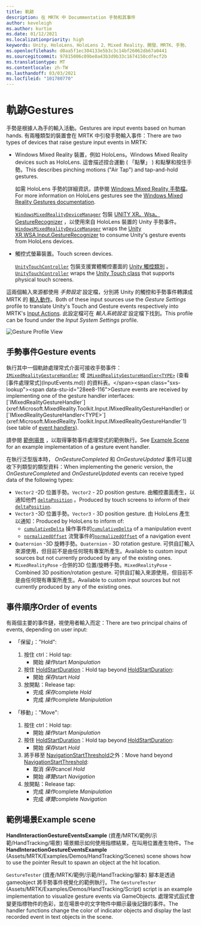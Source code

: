 ```yaml
---
title: 軌跡
description: 在 MRTK 中 Docummentation 手勢和其事件
author: keveleigh
ms.author: kurtie
ms.date: 01/12/2021
ms.localizationpriority: high
keywords: Unity、HoloLens、HoloLens 2、Mixed Reality、開發、MRTK、手勢、
ms.openlocfilehash: d0aa5f1ec304133e5b3c3c14bf26062db67a0441
ms.sourcegitcommit: 97815006c09be0a43b3d9b33c1674150cdfecf2b
ms.translationtype: MT
ms.contentlocale: zh-TW
ms.lasthandoff: 03/03/2021
ms.locfileid: "101780770"
---
```

# <a name="gestures"></a><span data-ttu-id="28ee8-104">軌跡</span><span class="sxs-lookup"><span data-stu-id="28ee8-104">Gestures</span></span>

<span data-ttu-id="28ee8-105">手勢是根據人為手的輸入活動。</span><span class="sxs-lookup"><span data-stu-id="28ee8-105">Gestures are input events based on human hands.</span></span> <span data-ttu-id="28ee8-106">有兩種類型的裝置會在 MRTK 中引發手勢輸入事件：</span><span class="sxs-lookup"><span data-stu-id="28ee8-106">There are two types of devices that raise gesture input events in MRTK:</span></span>

- <span data-ttu-id="28ee8-107">Windows Mixed Reality 裝置，例如 HoloLens。</span><span class="sxs-lookup"><span data-stu-id="28ee8-107">Windows Mixed Reality devices such as HoloLens.</span></span> <span data-ttu-id="28ee8-108">這會描述捏合運動 ( 「點擊」 ) 和點擊和按住手勢。</span><span class="sxs-lookup"><span data-stu-id="28ee8-108">This describes pinching motions ("Air Tap") and tap-and-hold gestures.</span></span>

  <span data-ttu-id="28ee8-109">如需 HoloLens 手勢的詳細資訊，請參閱 [Windows Mixed Reality 手勢檔](https://docs.microsoft.com/windows/mixed-reality/gestures)。</span><span class="sxs-lookup"><span data-stu-id="28ee8-109">For more information on HoloLens gestures see the [Windows Mixed Reality Gestures documentation](https://docs.microsoft.com/windows/mixed-reality/gestures).</span></span>

  <span data-ttu-id="28ee8-110">[`WindowsMixedRealityDeviceManager`](xref:Microsoft.MixedReality.Toolkit.WindowsMixedReality.Input.WindowsMixedRealityDeviceManager) 包裝 [UNITY XR。Wsa。GestureRecognizer](https://docs.unity3d.com/ScriptReference/XR.WSA.Input.GestureRecognizer.html) ，以使用來自 HoloLens 裝置的 Unity 手勢事件。</span><span class="sxs-lookup"><span data-stu-id="28ee8-110">[`WindowsMixedRealityDeviceManager`](xref:Microsoft.MixedReality.Toolkit.WindowsMixedReality.Input.WindowsMixedRealityDeviceManager) wraps the [Unity XR.WSA.Input.GestureRecognizer](https://docs.unity3d.com/ScriptReference/XR.WSA.Input.GestureRecognizer.html) to consume Unity's gesture events from HoloLens devices.</span></span>

- <span data-ttu-id="28ee8-111">觸控式螢幕裝置。</span><span class="sxs-lookup"><span data-stu-id="28ee8-111">Touch screen devices.</span></span>

  <span data-ttu-id="28ee8-112">[`UnityTouchController`](xref:Microsoft.MixedReality.Toolkit.Input.UnityInput) 包裝支援實體觸控畫面的 [Unity 觸控類別](https://docs.unity3d.com/ScriptReference/Touch.html) 。</span><span class="sxs-lookup"><span data-stu-id="28ee8-112">[`UnityTouchController`](xref:Microsoft.MixedReality.Toolkit.Input.UnityInput) wraps the [Unity Touch class](https://docs.unity3d.com/ScriptReference/Touch.html) that supports physical touch screens.</span></span>

<span data-ttu-id="28ee8-113">這兩個輸入來源都使用 _手勢設定_ 設定檔，分別將 Unity 的觸控和手勢事件轉譯成 MRTK 的 [輸入動作](InputActions.md)。</span><span class="sxs-lookup"><span data-stu-id="28ee8-113">Both of these input sources use the _Gesture Settings_ profile to translate Unity's Touch and Gesture events respectively into MRTK's [Input Actions](InputActions.md).</span></span> <span data-ttu-id="28ee8-114">此設定檔可在 _輸入系統設定_ 設定檔下找到。</span><span class="sxs-lookup"><span data-stu-id="28ee8-114">This profile can be found under the _Input System Settings_ profile.</span></span>

<img src="../Images/Input/GestureProfile.png" style="max-width:100%;" alt="Gesture Profile View">

## <a name="gesture-events"></a><span data-ttu-id="28ee8-115">手勢事件</span><span class="sxs-lookup"><span data-stu-id="28ee8-115">Gesture events</span></span>

<span data-ttu-id="28ee8-116">執行其中一個軌跡處理常式介面可接收手勢事件： [`IMixedRealityGestureHandler`](xref:Microsoft.MixedReality.Toolkit.Input.IMixedRealityGestureHandler) 或 [`IMixedRealityGestureHandler<TYPE>`](xref:Microsoft.MixedReality.Toolkit.Input.IMixedRealityGestureHandler`1) (查看 [事件處理常式](InputEvents.md)) 的資料表。</span><span class="sxs-lookup"><span data-stu-id="28ee8-116">Gesture events are received by implementing one of the gesture handler interfaces: [`IMixedRealityGestureHandler`](xref:Microsoft.MixedReality.Toolkit.Input.IMixedRealityGestureHandler) or [`IMixedRealityGestureHandler<TYPE>`](xref:Microsoft.MixedReality.Toolkit.Input.IMixedRealityGestureHandler`1) (see table of [event handlers](InputEvents.md)).</span></span>

<span data-ttu-id="28ee8-117">請參閱 [範例場景](#example-scene) ，以取得筆勢事件處理常式的範例執行。</span><span class="sxs-lookup"><span data-stu-id="28ee8-117">See [Example Scene](#example-scene) for an example implementation of a gesture event handler.</span></span>

<span data-ttu-id="28ee8-118">在執行泛型版本時， *OnGestureCompleted* 和 *OnGestureUpdated* 事件可以接收下列類型的類型資料：</span><span class="sxs-lookup"><span data-stu-id="28ee8-118">When implementing the generic version, the *OnGestureCompleted* and *OnGestureUpdated* events can receive typed data of the following types:</span></span>

- <span data-ttu-id="28ee8-119">`Vector2` -2D 位置手勢。</span><span class="sxs-lookup"><span data-stu-id="28ee8-119">`Vector2` - 2D position gesture.</span></span> <span data-ttu-id="28ee8-120">由觸控畫面產生，以通知他們 [`deltaPosition`](https://docs.unity3d.com/ScriptReference/Touch-deltaPosition.html) 。</span><span class="sxs-lookup"><span data-stu-id="28ee8-120">Produced by touch screens to inform of their [`deltaPosition`](https://docs.unity3d.com/ScriptReference/Touch-deltaPosition.html).</span></span>
- <span data-ttu-id="28ee8-121">`Vector3` -3D 位置手勢。</span><span class="sxs-lookup"><span data-stu-id="28ee8-121">`Vector3` - 3D position gesture.</span></span> <span data-ttu-id="28ee8-122">由 HoloLens 產生以通知：</span><span class="sxs-lookup"><span data-stu-id="28ee8-122">Produced by HoloLens to inform of:</span></span>
  - <span data-ttu-id="28ee8-123">[`cumulativeDelta`](https://docs.unity3d.com/ScriptReference/XR.WSA.Input.ManipulationUpdatedEventArgs-cumulativeDelta.html) 操作事件的</span><span class="sxs-lookup"><span data-stu-id="28ee8-123">[`cumulativeDelta`](https://docs.unity3d.com/ScriptReference/XR.WSA.Input.ManipulationUpdatedEventArgs-cumulativeDelta.html) of a manipulation event</span></span>
  - <span data-ttu-id="28ee8-124">[`normalizedOffset`](https://docs.unity3d.com/ScriptReference/XR.WSA.Input.NavigationUpdatedEventArgs-normalizedOffset.html) 流覽事件的</span><span class="sxs-lookup"><span data-stu-id="28ee8-124">[`normalizedOffset`](https://docs.unity3d.com/ScriptReference/XR.WSA.Input.NavigationUpdatedEventArgs-normalizedOffset.html) of a navigation event</span></span>
- <span data-ttu-id="28ee8-125">`Quaternion` -3D 旋轉手勢。</span><span class="sxs-lookup"><span data-stu-id="28ee8-125">`Quaternion` - 3D rotation gesture.</span></span> <span data-ttu-id="28ee8-126">可供自訂輸入來源使用，但目前不是由任何現有專案所產生。</span><span class="sxs-lookup"><span data-stu-id="28ee8-126">Available to custom input sources but not currently produced by any of the existing ones.</span></span>
- <span data-ttu-id="28ee8-127">`MixedRealityPose` -合併的3D 位置/旋轉手勢。</span><span class="sxs-lookup"><span data-stu-id="28ee8-127">`MixedRealityPose` - Combined 3D position/rotation gesture.</span></span> <span data-ttu-id="28ee8-128">可供自訂輸入來源使用，但目前不是由任何現有專案所產生。</span><span class="sxs-lookup"><span data-stu-id="28ee8-128">Available to custom input sources but not currently produced by any of the existing ones.</span></span>

## <a name="order-of-events"></a><span data-ttu-id="28ee8-129">事件順序</span><span class="sxs-lookup"><span data-stu-id="28ee8-129">Order of events</span></span>

<span data-ttu-id="28ee8-130">有兩個主要的事件鏈，視使用者輸入而定：</span><span class="sxs-lookup"><span data-stu-id="28ee8-130">There are two principal chains of events, depending on user input:</span></span>

- <span data-ttu-id="28ee8-131">「保留」：</span><span class="sxs-lookup"><span data-stu-id="28ee8-131">"Hold":</span></span>
    1. <span data-ttu-id="28ee8-132">按住 ctrl：</span><span class="sxs-lookup"><span data-stu-id="28ee8-132">Hold tap:</span></span>
        - <span data-ttu-id="28ee8-133">開始 _操作_</span><span class="sxs-lookup"><span data-stu-id="28ee8-133">start _Manipulation_</span></span>
    1. <span data-ttu-id="28ee8-134">按住 [HoldStartDuration](xref:Microsoft.MixedReality.Toolkit.Input.MixedRealityInputSimulationProfile.HoldStartDuration)：</span><span class="sxs-lookup"><span data-stu-id="28ee8-134">Hold tap beyond [HoldStartDuration](xref:Microsoft.MixedReality.Toolkit.Input.MixedRealityInputSimulationProfile.HoldStartDuration):</span></span>
        - <span data-ttu-id="28ee8-135">開始 _保存_</span><span class="sxs-lookup"><span data-stu-id="28ee8-135">start _Hold_</span></span>
    1. <span data-ttu-id="28ee8-136">放開點：</span><span class="sxs-lookup"><span data-stu-id="28ee8-136">Release tap:</span></span>
        - <span data-ttu-id="28ee8-137">完成 _保存_</span><span class="sxs-lookup"><span data-stu-id="28ee8-137">complete _Hold_</span></span>
        - <span data-ttu-id="28ee8-138">完成 _操作_</span><span class="sxs-lookup"><span data-stu-id="28ee8-138">complete _Manipulation_</span></span>

- <span data-ttu-id="28ee8-139">「移動」：</span><span class="sxs-lookup"><span data-stu-id="28ee8-139">"Move":</span></span>
    1. <span data-ttu-id="28ee8-140">按住 ctrl：</span><span class="sxs-lookup"><span data-stu-id="28ee8-140">Hold tap:</span></span>
        - <span data-ttu-id="28ee8-141">開始 _操作_</span><span class="sxs-lookup"><span data-stu-id="28ee8-141">start _Manipulation_</span></span>
    1. <span data-ttu-id="28ee8-142">按住 [HoldStartDuration](xref:Microsoft.MixedReality.Toolkit.Input.MixedRealityInputSimulationProfile.HoldStartDuration)：</span><span class="sxs-lookup"><span data-stu-id="28ee8-142">Hold tap beyond [HoldStartDuration](xref:Microsoft.MixedReality.Toolkit.Input.MixedRealityInputSimulationProfile.HoldStartDuration):</span></span>
        - <span data-ttu-id="28ee8-143">開始 _保存_</span><span class="sxs-lookup"><span data-stu-id="28ee8-143">start _Hold_</span></span>
    1. <span data-ttu-id="28ee8-144">將手移至 [NavigationStartThreshold](xref:Microsoft.MixedReality.Toolkit.Input.MixedRealityInputSimulationProfile.NavigationStartThreshold)之外：</span><span class="sxs-lookup"><span data-stu-id="28ee8-144">Move hand beyond [NavigationStartThreshold](xref:Microsoft.MixedReality.Toolkit.Input.MixedRealityInputSimulationProfile.NavigationStartThreshold):</span></span>
        - <span data-ttu-id="28ee8-145">取消 _保存_</span><span class="sxs-lookup"><span data-stu-id="28ee8-145">cancel _Hold_</span></span>
        - <span data-ttu-id="28ee8-146">開始 _導覽_</span><span class="sxs-lookup"><span data-stu-id="28ee8-146">start _Navigation_</span></span>
    1. <span data-ttu-id="28ee8-147">放開點：</span><span class="sxs-lookup"><span data-stu-id="28ee8-147">Release tap:</span></span>
        - <span data-ttu-id="28ee8-148">完成 _操作_</span><span class="sxs-lookup"><span data-stu-id="28ee8-148">complete _Manipulation_</span></span>
        - <span data-ttu-id="28ee8-149">完成 _導覽_</span><span class="sxs-lookup"><span data-stu-id="28ee8-149">complete _Navigation_</span></span>

## <a name="example-scene"></a><span data-ttu-id="28ee8-150">範例場景</span><span class="sxs-lookup"><span data-stu-id="28ee8-150">Example scene</span></span>

<span data-ttu-id="28ee8-151">**HandInteractionGestureEventsExample** (資產/MRTK/範例/示範/HandTracking/場景) 場景顯示如何使用指標結果，在叫用位置產生物件。</span><span class="sxs-lookup"><span data-stu-id="28ee8-151">The **HandInteractionGestureEventsExample** (Assets/MRTK/Examples/Demos/HandTracking/Scenes) scene shows how to use the pointer Result to spawn an object at the hit location.</span></span>

<span data-ttu-id="28ee8-152">`GestureTester` (資產/MRTK/範例/示範/HandTracking/腳本) 腳本是透過 gameobject 將手勢事件視覺化的範例執行。</span><span class="sxs-lookup"><span data-stu-id="28ee8-152">The `GestureTester` (Assets/MRTK/Examples/Demos/HandTracking/Script) script is an example implementation to visualize gesture events via GameObjects.</span></span> <span data-ttu-id="28ee8-153">處理常式函式會變更指標物件的色彩，並在場景中的文字物件中顯示最後記錄的事件。</span><span class="sxs-lookup"><span data-stu-id="28ee8-153">The handler functions change the color of indicator objects and display the last recorded event in text objects in the scene.</span></span>
